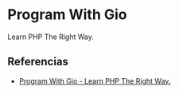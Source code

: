 # Program With Gio

Learn PHP The Right Way.

## Referencias

* [Program With Gio - Learn PHP The Right Way.](https://youtube.com/playlist?list=PLr3d3QYzkw2xabQRUpcZ_IBk9W50M9pe-&si=gW0-amFgGoV_Cw_c)